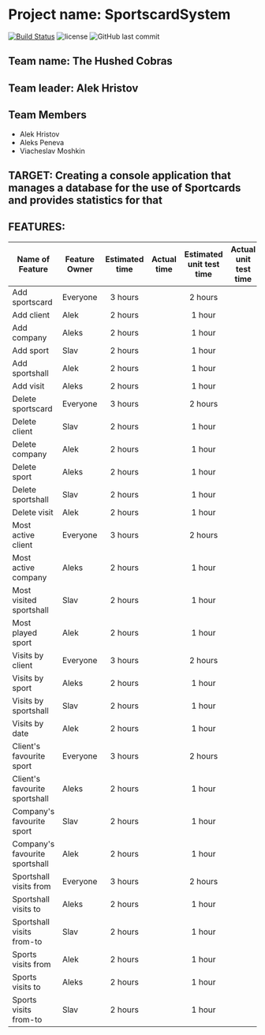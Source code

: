 # Project name: SportscardSystem

[![Build Status](https://travis-ci.org/the-hushed-cobras/SportscardSystem-Project.svg?branch=master)](https://travis-ci.org/the-hushed-cobras/SportscardSystem-Project)
![license](https://img.shields.io/github/license/the-hushed-cobras/SportscardSystem-Project.svg)
![GitHub last commit](https://img.shields.io/github/last-commit/google/skia.svg)

## Team name: The Hushed Cobras

## Team leader: Alek Hristov

## Team Members

* Alek Hristov
* Aleks Peneva  
* Viacheslav Moshkin

## TARGET: Creating a console application that manages a database for the use of Sportcards and provides statistics for that

## FEATURES: 

| Name of Feature               | Feature Owner | Estimated time | Actual time | Estimated unit test time | Actual unit test time |
| ----------------------------- | ------------- | :------------: | :---------: | :----------------------: | :-------------------: |
| Add sportscard                | Everyone      | 3 hours        |             | 2 hours                  |                       |
| Add client                    | Alek          | 2 hours        |             | 1 hour                   |                       |
| Add company                   | Aleks         | 2 hours        |             | 1 hour                   |                       |
| Add sport                     | Slav          | 2 hours        |             | 1 hour                   |                       |
| Add sportshall                | Alek          | 2 hours        |             | 1 hour                   |                       |
| Add visit                     | Aleks         | 2 hours        |             | 1 hour                   |                       |
| Delete sportscard             | Everyone      | 3 hours        |             | 2 hours                  |                       |
| Delete client                 | Slav          | 2 hours        |             | 1 hour                   |                       |
| Delete company                | Alek          | 2 hours        |             | 1 hour                   |                       |
| Delete sport                  | Aleks         | 2 hours        |             | 1 hour                   |                       |
| Delete sportshall             | Slav          | 2 hours        |             | 1 hour                   |                       |
| Delete visit                  | Alek          | 2 hours        |             | 1 hour                   |                       |
| Most active client            | Everyone      | 3 hours        |             | 2 hours                  |                       |
| Most active company           | Aleks         | 2 hours        |             | 1 hour                   |                       |
| Most visited sportshall       | Slav          | 2 hours        |             | 1 hour                   |                       |
| Most played sport             | Alek          | 2 hours        |             | 1 hour                   |                       |
| Visits by client              | Everyone      | 3 hours        |             | 2 hours                  |                       |
| Visits by sport               | Aleks         | 2 hours        |             | 1 hour                   |                       |
| Visits by sportshall          | Slav          | 2 hours        |             | 1 hour                   |                       |
| Visits by date                | Alek          | 2 hours        |             | 1 hour                   |                       |
| Client's favourite sport      | Everyone      | 3 hours        |             | 2 hours                  |                       |
| Client's favourite sportshall | Aleks         | 2 hours        |             | 1 hour                   |                       |
| Company's favourite sport     | Slav          | 2 hours        |             | 1 hour                   |                       |
| Company's favourite sportshall| Alek          | 2 hours        |             | 1 hour                   |                       |
| Sportshall visits from        | Everyone      | 3 hours        |             | 2 hours                  |                       |
| Sportshall visits to          | Aleks         | 2 hours        |             | 1 hour                   |                       |
| Sportshall visits from-to     | Slav          | 2 hours        |             | 1 hour                   |                       |
| Sports visits from            | Alek          | 2 hours        |             | 1 hour                   |                       |
| Sports visits to              | Aleks         | 2 hours        |             | 1 hour                   |                       |
| Sports visits from-to         | Slav          | 2 hours        |             | 1 hour                   |                       |
